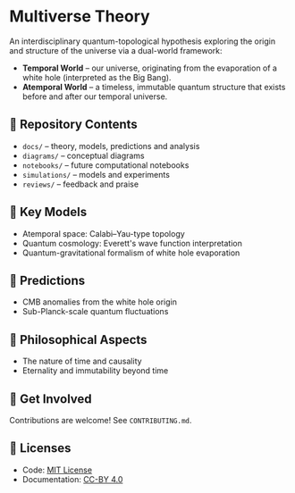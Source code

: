
# Multiverse Theory

An interdisciplinary quantum-topological hypothesis exploring the origin and structure of the universe via a dual-world framework:
- **Temporal World** – our universe, originating from the evaporation of a white hole (interpreted as the Big Bang).
- **Atemporal World** – a timeless, immutable quantum structure that exists before and after our temporal universe.

## 📘 Repository Contents

- `docs/` – theory, models, predictions and analysis
- `diagrams/` – conceptual diagrams
- `notebooks/` – future computational notebooks
- `simulations/` – models and experiments
- `reviews/` – feedback and praise

## 📐 Key Models

- Atemporal space: Calabi–Yau-type topology
- Quantum cosmology: Everett's wave function interpretation
- Quantum-gravitational formalism of white hole evaporation

## 🔭 Predictions

- CMB anomalies from the white hole origin
- Sub-Planck-scale quantum fluctuations

## 🧠 Philosophical Aspects

- The nature of time and causality
- Eternality and immutability beyond time

## 🚀 Get Involved

Contributions are welcome! See `CONTRIBUTING.md`.

## 🧾 Licenses

- Code: [MIT License](./LICENSE)
- Documentation: [CC-BY 4.0](./docs/CC-BY-4.0.md)
